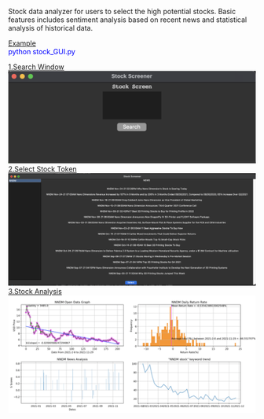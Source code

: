 Stock data analyzer for users to select the high potential stocks. Basic features includes sentiment analysis based on recent news and statistical analysis of historical data.

<ins>Example</ins><br>
<span style="color:blue">python stock_GUI.py</span><br>


<ins>1.Search Window</ins><br>
![Search Window](https://github.com/chunwmak9/US_Stock_Scanner/blob/master/search_window.png)<br>
<ins>2.Select Stock Token</ins><br>
![Select Stock Token](https://github.com/chunwmak9/US_Stock_Scanner/blob/master/stock_selection.png)<br>
<ins>3.Stock Analysis</ins><br>
![Stock Analysis](https://github.com/chunwmak9/US_Stock_Scanner/blob/master/stock_analysis.png)<br>
